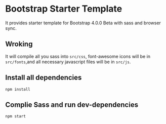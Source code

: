 # Bootstrap Starter Template
It provides starter template for Bootstrap 4.0.0 Beta with sass and browser sync.

## Wroking
It will compile all you sass into `src/css`, font-awesome icons will be in `src/fonts`,and all necessary javascript files will be
in `src/js`.

## Install all dependencies
`npm install`

## Complie Sass and run dev-dependencies
`npm start`
